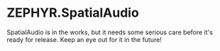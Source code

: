 <h1 class="nightly">ZEPHYR.SpatialAudio</h1>
<p>SpatialAudio is in the works, but it needs some serious care before it's ready for release. Keep an eye out for it in the future!</p>
</dl>